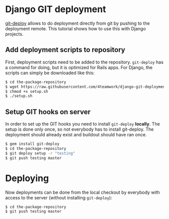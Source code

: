 # Django GIT deployment

[git-deploy](https://github.com/mislav/git-deploy) allows to do deployment
directly from git by pushing to the deployment remote.
This tutorial shows how to use this with Django projects.

## Add deployment scripts to repository

First, deployment scripts need to be added to the repository.
`git-deploy` has a command for doing, but it is optimized for Rails apps.
For Django, the scripts can simply be downloaded like this:

```sh
$ cd the-package-repository
$ wget https://raw.githubusercontent.com/4teamwork/django-git-deployment/master/setup.sh
$ chmod +x setup.sh
$ ./setup.sh
```

## Setup GIT hooks on server

In order to set up the GIT hooks you need to install `git-deploy` **locally**.
The setup is done only once, so not everybody has to install git-deploy.
The deployment should already exist and buildout should have ran once.

```sh
$ gem install git-deploy
$ cd the-package-repository
$ git deploy setup -r "testing"
$ git push testing master
```

# Deploying

Now deployments can be done from the local checkout by everybody with access to
the server (without installing `git-deploy`):

```sh
$ cd the-package-repository
$ git push testing master
```
